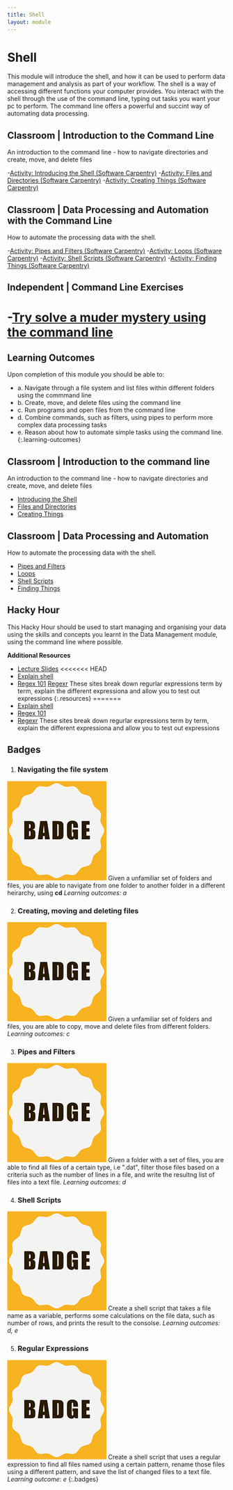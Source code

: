 ```yaml
---
title: Shell
layout: module
---
```


# Shell

This module will introduce the shell, and how it can be used to perform data management and analysis as part of your workflow. The shell is a way of accessing different functions your computer provides. You interact with the shell through the use of the command line, typing out tasks you want your pc to perform. The command line offers a powerful and succint way of automating data processing. 




## Classroom | Introduction to the Command Line

An introduction to the command line - how to navigate directories and create, move, and delete files

-[Activity: Introducing the Shell (Software Carpentry)](http://swcarpentry.github.io/shell-novice/00-intro.html)
-[Activity: Files and Directories (Software Carpentry)](http://swcarpentry.github.io/shell-novice/01-filedir.html)
-[Activity: Creating Things (Software Carpentry)](http://swcarpentry.github.io/shell-novice/02-create.html)


## Classroom | Data Processing and Automation with the Command Line

How to automate the processing data with the shell.  

-[Activity: Pipes and Filters (Software Carpentry)](http://swcarpentry.github.io/shell-novice/03-pipefilter.html)
-[Activity: Loops (Software Carpentry)](http://swcarpentry.github.io/shell-novice/04-loop.html)
-[Activity: Shell Scripts (Software Carpentry)](http://swcarpentry.github.io/shell-novice/05-script.html)
-[Activity: Finding Things (Software Carpentry)](http://swcarpentry.github.io/shell-novice/06-find.html)


## Independent | Command Line Exercises
-[Try solve a muder mystery using the command line](https://github.com/veltman/clmystery)
=======


## Learning Outcomes

Upon completion of this module you should be able to:

- a. Navigate through a file system and list files within different folders using the commmand line
- b. Create, move, and delete files using the command line
- c. Run programs and open files from the command line
- d. Combine commands, such as filters,  using pipes to perform more complex data processing tasks 
- e. Reason about how to automate simple tasks using the command line.
{:.learning-outcomes}





## Classroom | Introduction to the command line

An introduction to the command line - how to navigate directories and create, move, and delete files

- [Introducing the Shell](http://swcarpentry.github.io/shell-novice/00-intro.html)
- [Files and Directories](http://swcarpentry.github.io/shell-novice/01-filedir.html)
- [Creating Things](http://swcarpentry.github.io/shell-novice/02-create.html)





## Classroom | Data Processing and Automation 

How to automate the processing data with the shell.  

- [Pipes and Filters](http://swcarpentry.github.io/shell-novice/03-pipefilter.html)
- [Loops](http://swcarpentry.github.io/shell-novice/04-loop.html)
- [Shell Scripts](http://swcarpentry.github.io/shell-novice/05-script.html)
- [Finding Things](http://swcarpentry.github.io/shell-novice/06-find.html)






## Hacky Hour

This Hacky Hour should be used to start managing and organising your data using the skills and concepts you learnt in the Data Management module, using the command line where possible. 

**Additional Resources**

- [Lecture Slides](http://linkhere.com)
<<<<<<< HEAD
- [Explain shell](explainshell.com)
- [Regex 101](https://regex101.com/) [Regexr](http://regexr.com/) These sites break down regurlar expressions term by term, explain the different expressiona and allow you to test out expressions
{:.resources}
=======
- [Explain shell](https://www.wrike.com/project-management-guide/methodologies/)
- [Regex 101](https://regex101.com/) 
- [Regexr](http://regexr.com/) These sites break down regurlar expressions term by term, explain the different expressiona and allow you to test out expressions





## Badges


1. ### Navigating the file system
  ![Navigator Badge](images/badges/badge.png)
  Given a unfamiliar set of folders and files, you are able to navigate from one folder to another folder in a different heirarchy, using **cd**
  _Learning outcomes: a_


2. ### Creating, moving and deleting files
  ![Organiser Badge](images/badges/badge.png)
  Given a unfamiliar set of folders and files, you are able to copy, move and delete files from different folders.
  _Learning outcomes: c_


3. ### Pipes and Filters
  ![Pied Piper Badge](images/badges/badge.png)
  Given a folder with a set of files, you are able to find all files of a certain type, i.e ".dat", filter those files based on a criteria such as the number of lines in a file, and write the resultng list of files into a text file.
  _Learning outcomes: d_


4. ### Shell Scripts
  ![Born to Shell Badge](images/badges/badge.png)
  Create a shell script that takes a file name as a variable,
  performs some calculations on the file data, such as number of rows, and prints the result to the consolse.
  _Learning outcomes: d, e_


5. ### Regular Expressions
  ![Pattern Matcher Badge](images/badges/badge.png)
  Create a shell script that uses a regular expression to find all files named using a certain pattern, rename those files using a different pattern, and save the list of changed files to a text file.
  _Learning outcome: e_
{:.badges}


